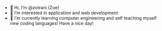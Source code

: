 - 👋 Hi, I’m @zotrani (Zoe)
- 👀 I’m interested in application and web development
- 🌱 I’m currently learning computer engineering and self teaching myself new coding languages!
Have a nice day!

<!---
zotrani/zotrani is a ✨ special ✨ repository because its `README.md` (this file) appears on your GitHub profile.
You can click the Preview link to take a look at your changes.
--->
